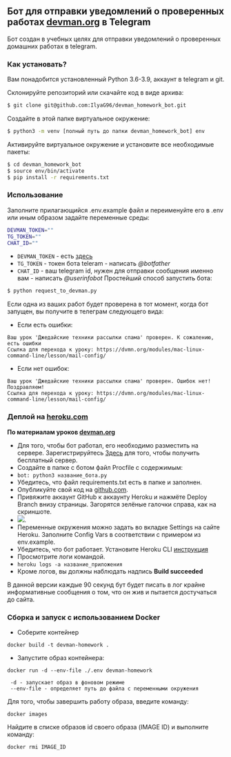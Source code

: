 ## Бот для отправки уведомлений о проверенных работах [devman.org](devman.org) в Telegram

Бот создан в учебных целях для отправки уведомлений о проверенных домашних работах в telegram.

### Как установать?

Вам понадобится установленный Python 3.6-3.9, аккаунт в telegram и git.

Склонируйте репозиторий или скачайте код в виде архива:
```bash
$ git clone git@github.com:IlyaG96/devman_homework_bot.git
```

Создайте в этой папке виртуальное окружение:
```bash
$ python3 -m venv [полный путь до папки devman_homework_bot] env
```

Активируйте виртуальное окружение и установите все необходимые пакеты:
```bash
$ cd devman_homework_bot
$ source env/bin/activate
$ pip install -r requirements.txt
```
### Использование
Заполните прилагающийся .env.example файл и переименуйте его в .env или иным образом задайте переменные среды:

```bash
DEVMAN_TOKEN=""
TG_TOKEN=""
CHAT_ID=""
```

- `DEVMAN_TOKEN` - есть [здесь](https://dvmn.org/api/docs/)
- `TG_TOKEN` - токен бота teleram - написать *@botfather*
- `CHAT_ID` - ваш telegram id, нужен для отправки сообщения именно вам - написать *@userinfobot*
Простейший способ запустить бота:
```bash
$ python request_to_devman.py
```
Если одна из ваших работ будет проверена в тот момент, когда бот запущен, вы получите в телеграм следующего вида:
- Если есть ошибки:
```text
Ваш урок 'Джедайские техники рассылки спама' проверен. К сожалению, есть ошибки
Ссылка для перехода к уроку: https://dvmn.org/modules/mac-linux-command-line/lesson/mail-config/
```
- Если нет ошибок:
```text
Ваш урок 'Джедайские техники рассылки спама' проверен. Ошибок нет! Поздравляем!
Ссылка для перехода к уроку: https://dvmn.org/modules/mac-linux-command-line/lesson/mail-config/
```

### Деплой на [heroku.com](https://heroku.com)
**По материалам уроков [devman.org](devman.org)**

- Для того, чтобы бот работал, его необходимо разместить на сервере. Зарегистрируйтесь 
[Здесь](https://id.heroku.com/login) для того, чтобы получить бесплатный сервер.
- Создайте в папке с ботом файл Procfile c содержимым:
- ```bot: python3 название_бота.py```
- Убедитесь, что файл requirements.txt есть в папке и заполнен.
- Опубликуйте свой код на [github.com](https://github.com).
- Привяжите аккаунт GitHub к аккаунту Heroku и нажмёте Deploy Branch внизу страницы. Загорятся зелёные галочки справа, как на скриншоте.
- ![](https://dvmn.org/media/photo_2019-04-25_17-01-15.jpg).
- Переменные окружения можно задать во вкладке Settings на сайте Heroku. Заполните Config Vars в соответствии с примером из env.example.
- Убедитесь, что бот работает. Установите Heroku CLI [инструкция](https://devcenter.heroku.com/articles/heroku-cli#download-and-install)
- Просмотрите логи командой. 
- ```heroku logs -a название_приложения``` 
- Кроме логов, вы должны наблюдать надпись **Build succeeded**  

В данной версии каждые 90 секунд бут будет писать в лог крайне информативные сообщения о том, что он жив и пытается достучаться до сайта.


### Сборка и запуск с использованием Docker

- Соберите контейнер
```shell
docker build -t devman-homework .
```
- Запустите образ контейнера:
```shell
docker run -d --env-file ./.env devman-homework
```
```shell
 -d - запускает образ в фоновом режиме
 --env-file - определяет путь до файла с переменными окружения
```
Для того, чтобы завершить работу образа, введите команду:
```shell
docker images
```
Найдите в списке образов id своего образа (IMAGE ID) и выполните команду:
```shell
docker rmi IMAGE_ID   
```